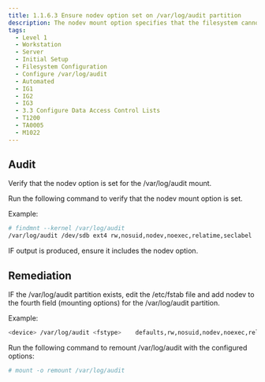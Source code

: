 ```yaml
---
title: 1.1.6.3 Ensure nodev option set on /var/log/audit partition
description: The nodev mount option specifies that the filesystem cannot contain special devices.
tags:
  - Level 1
  - Workstation
  - Server
  - Initial Setup
  - Filesystem Configuration
  - Configure /var/log/audit
  - Automated
  - IG1
  - IG2
  - IG3
  - 3.3 Configure Data Access Control Lists
  - T1200
  - TA0005
  - M1022
---
```


## Audit
Verify that the nodev option is set for the /var/log/audit mount.

Run the following command to verify that the nodev mount option is set.

Example:
```bash
# findmnt --kernel /var/log/audit
/var/log/audit /dev/sdb ext4 rw,nosuid,nodev,noexec,relatime,seclabel
```

IF output is produced, ensure it includes the nodev option.

## Remediation
IF the /var/log/audit partition exists, edit the /etc/fstab file and add nodev to the fourth field (mounting options) for the /var/log/audit partition.

Example:
```bash
<device> /var/log/audit <fstype>	defaults,rw,nosuid,nodev,noexec,relatime 0 0
```

Run the following command to remount /var/log/audit with the configured options:
```bash
# mount -o remount /var/log/audit
```
